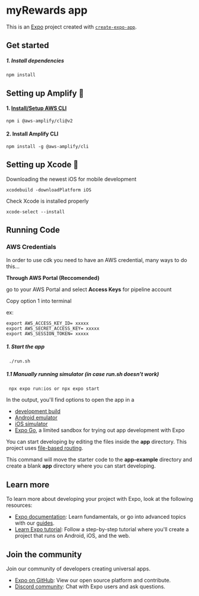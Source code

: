 # myRewards app

This is an [Expo](https://expo.dev) project created with [`create-expo-app`](https://www.npmjs.com/package/create-expo-app).

## Get started

##### 1. Install dependencies

   ```
   npm install
   ```

## Setting up Amplify 🚧

#### 1. [Install/Setup AWS CLI](https://docs.aws.amazon.com/cli/v1/userguide/cli-chap-install.html)

```
npm i @aws-amplify/cli@v2
```

#### 2. Install Amplify CLI
```
npm install -g @aws-amplify/cli
```

## Setting up Xcode 🚧

Downloading the newest iOS for mobile development
```
xcodebuild -downloadPlatform iOS
```

Check Xcode is installed properly
```
xcode-select --install
```

## Running Code

### AWS Credentials

In order to use cdk you need to have an AWS credential, many ways to do this...

**Through AWS Portal (Reccomended)**

go to your AWS Portal and select **Access Keys** for pipeline account

Copy option 1 into terminal

ex:
```
export AWS_ACCESS_KEY_ID= xxxxx
export AWS_SECRET_ACCESS_KEY= xxxxx
export AWS_SESSION_TOKEN= xxxxx
```

##### 1. Start the app

   ```
    ./run.sh
   ```

##### 1.1 Manually running simulator (in case run.sh doesn't work)

   ```bash
    npx expo run:ios or npx expo start
   ```

In the output, you'll find options to open the app in a

- [development build](https://docs.expo.dev/develop/development-builds/introduction/)
- [Android emulator](https://docs.expo.dev/workflow/android-studio-emulator/)
- [iOS simulator](https://docs.expo.dev/workflow/ios-simulator/)
- [Expo Go](https://expo.dev/go), a limited sandbox for trying out app development with Expo

You can start developing by editing the files inside the **app** directory. This project uses [file-based routing](https://docs.expo.dev/router/introduction).

This command will move the starter code to the **app-example** directory and create a blank **app** directory where you can start developing.


## Learn more

To learn more about developing your project with Expo, look at the following resources:

- [Expo documentation](https://docs.expo.dev/): Learn fundamentals, or go into advanced topics with our [guides](https://docs.expo.dev/guides).
- [Learn Expo tutorial](https://docs.expo.dev/tutorial/introduction/): Follow a step-by-step tutorial where you'll create a project that runs on Android, iOS, and the web.

## Join the community

Join our community of developers creating universal apps.

- [Expo on GitHub](https://github.com/expo/expo): View our open source platform and contribute.
- [Discord community](https://chat.expo.dev): Chat with Expo users and ask questions.
